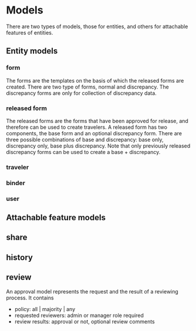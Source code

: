 # Models

There are two types of models, those for entities, and others for attachable features of entities.

## Entity models

### form

The forms are the templates on the basis of which the released forms are created. There are two type of forms, normal and discrepancy. The discrepancy forms are only for collection of discrepancy data.

### released form

The released forms are the forms that have been approved for release, and therefore can be used to create travelers. A released form has two components, the base form and an optional discrepancy form. There are three possible combinations of base and discrepancy: base only, discrepancy only, base plus discrepancy. Note that only previously released discrepancy forms can be used to create a base + discrepancy.

### traveler

### binder

### user

## Attachable feature models

## share

## history

## review

An approval model represents the request and the result of a reviewing process. It contains

- policy: all | majority | any
- requested reviewers: admin or manager role required
- review results: approval or not, optional review comments
